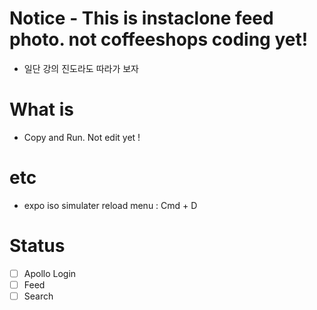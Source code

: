 
# Notice - This is instaclone feed photo. not coffeeshops coding yet!
- 일단 강의 진도라도 따라가 보자
 
# What is
- Copy and Run. Not edit yet !

# etc
- expo iso simulater reload menu : Cmd + D
# Status
- [ ] Apollo Login
- [ ] Feed
- [ ] Search
